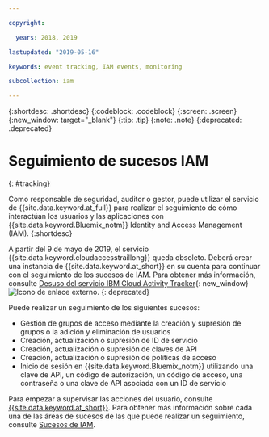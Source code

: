 ```yaml
---

copyright:

  years: 2018, 2019

lastupdated: "2019-05-16"

keywords: event tracking, IAM events, monitoring

subcollection: iam

---
```


{:shortdesc: .shortdesc}
{:codeblock: .codeblock}
{:screen: .screen}
{:new_window: target="_blank"}
{:tip: .tip}
{:note: .note}
{:deprecated: .deprecated}

# Seguimiento de sucesos IAM
{: #tracking}

Como responsable de seguridad, auditor o gestor, puede utilizar el servicio de {{site.data.keyword.at_full}} para realizar el seguimiento de cómo interactúan los usuarios y las aplicaciones con {{site.data.keyword.Bluemix_notm}} Identity and Access Management (IAM).
{:shortdesc}

A partir del 9 de mayo de 2019, el servicio {{site.data.keyword.cloudaccesstraillong}} queda obsoleto. Deberá crear una instancia de {{site.data.keyword.at_short}} en su cuenta para continuar con el seguimiento de los sucesos de IAM. Para obtener más información, consulte [Desuso del servicio IBM Cloud Activity Tracker](https://www.ibm.com/blogs/cloud-archive/2019/04/deprecating-ibm-cloud-activity-tracker/){: new_window} ![Icono de enlace externo](../icons/launch-glyph.svg "Icono de enlace externo").
{: deprecated}

Puede realizar un seguimiento de los siguientes sucesos:

* Gestión de grupos de acceso mediante la creación y supresión de grupos o la adición y eliminación de usuarios
* Creación, actualización o supresión de ID de servicio
* Creación, actualización o supresión de claves de API
* Creación, actualización o supresión de políticas de acceso
* Inicio de sesión en {{site.data.keyword.Bluemix_notm}} utilizando una clave de API, un código de autorización, un código de acceso, una contraseña o una clave de API asociada con un ID de servicio

Para empezar a supervisar las acciones del usuario, consulte [{{site.data.keyword.at_short}}](/docs/services/Activity-Tracker-with-LogDNA?topic=logdnaat-getting-started#getting-started). Para obtener más información sobre cada una de las áreas de sucesos de las que puede realizar un seguimiento, consulte [Sucesos de IAM](/docs/services/Activity-Tracker-with-LogDNA?topic=logdnaat-at_events_iam).
